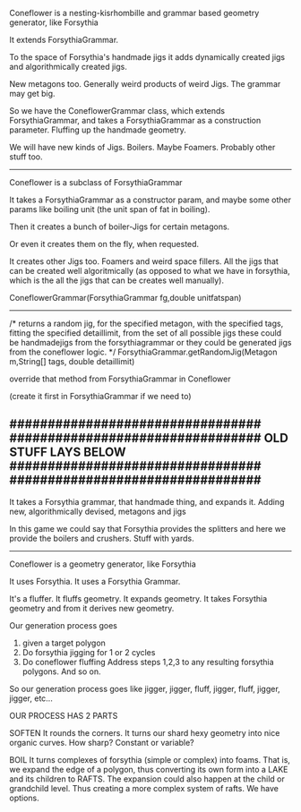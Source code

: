 Coneflower is a nesting-kisrhombille and grammar based geometry generator, like Forsythia

It extends ForsythiaGrammar.

To the space of Forsythia's handmade jigs it adds dynamically created jigs and algorithmically created jigs.
 
New metagons too. Generally weird products of weird Jigs. The grammar may get big.

So we have the ConeflowerGrammar class, which extends ForsythiaGrammar, and takes a ForsythiaGrammar as a construction parameter. 
Fluffing up the handmade geometry.

We will have new kinds of Jigs. Boilers. Maybe Foamers. Probably other stuff too.

---------------------------------------------

Coneflower is a subclass of ForsythiaGrammar

It takes a ForsythiaGrammar as a constructor param, and maybe some other params like boiling unit (the unit span of fat in boiling).

Then it creates a bunch of boiler-Jigs for certain metagons.

Or even it creates them on the fly, when requested.

It creates other Jigs too. Foamers and weird space fillers.
All the jigs that can be created well algoritmically (as opposed to what we have in forsythia, which is the all the jigs that can be creates well manually).



ConeflowerGrammar(ForsythiaGrammar fg,double unitfatspan)

--------------

/*
returns a random jig, for the specified metagon, with the specified tags, fitting the specified detaillimit, from the set of all possible jigs
these could be handmadejigs from the forsythiagrammar or they could be generated jigs from the coneflower logic. 
*/
ForsythiaGrammar.getRandomJig(Metagon m,String[] tags, double detaillimit)

override that method from ForsythiaGrammar in Coneflower

(create it first in ForsythiaGrammar if we need to)


#################################
#################################
OLD STUFF LAYS BELOW
#################################
#################################
-------------------------

It takes a Forsythia grammar, that handmade thing, and expands it.
  Adding new, algorithmically devised, metagons and jigs
  
In this game we could say that Forsythia provides the splitters and here we provide the boilers and crushers. Stuff with yards.

---------- 

Coneflower is a geometry generator, like Forsythia

It uses Forsythia. It uses a Forsythia Grammar.

It's a fluffer. It fluffs geometry. It expands geometry. It takes Forsythia geometry and from it derives new geometry.

Our generation process goes
  1) given a target polygon
  2) Do forsythia jigging for 1 or 2 cycles
  3) Do coneflower fluffing
  Address steps 1,2,3 to any resulting forsythia polygons.
  And so on.
  
So our generation process goes like jigger, jigger, fluff, jigger, fluff, jigger, jigger, etc...  
  
OUR PROCESS HAS 2 PARTS

  SOFTEN
  It rounds the corners. It turns our shard hexy geometry into nice organic curves. How sharp? Constant or variable?
  
  BOIL
  It turns complexes of forsythia (simple or complex) into foams.
  That is, we expand the edge of a polygon, thus converting its own form into a LAKE and its children to RAFTS.
  The expansion could also happen at the child or grandchild level. Thus creating a more complex system of rafts. We have options.